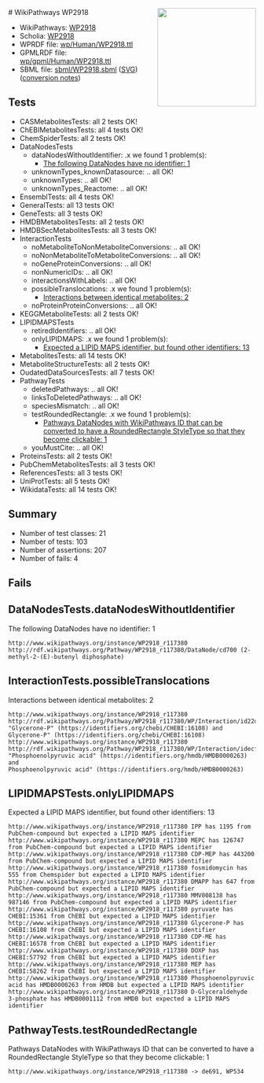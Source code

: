 <img style="float: right; width: 200px" src="../logo.png" />
# WikiPathways WP2918

* WikiPathways: [WP2918](https://identifiers.org/wikipathways:WP2918)
* Scholia: [WP2918](https://scholia.toolforge.org/wikipathways/WP2918)
* WPRDF file: [wp/Human/WP2918.ttl](../wp/Human/WP2918.ttl)
* GPMLRDF file: [wp/gpml/Human/WP2918.ttl](../wp/gpml/Human/WP2918.ttl)
* SBML file: [sbml/WP2918.sbml](../sbml/WP2918.sbml) ([SVG](../sbml/WP2918.svg)) ([conversion notes](../sbml/WP2918.txt))

## Tests
* CASMetabolitesTests: all 2 tests OK!
* ChEBIMetabolitesTests: all 4 tests OK!
* ChemSpiderTests: all 2 tests OK!
* DataNodesTests
    * dataNodesWithoutIdentifier: .x we found 1 problem(s):
        * [The following DataNodes have no identifier: 1](#d2d32fa0)
    * unknownTypes_knownDatasource: .. all OK!
    * unknownTypes: .. all OK!
    * unknownTypes_Reactome: .. all OK!
* EnsemblTests: all 4 tests OK!
* GeneralTests: all 13 tests OK!
* GeneTests: all 3 tests OK!
* HMDBMetabolitesTests: all 2 tests OK!
* HMDBSecMetabolitesTests: all 3 tests OK!
* InteractionTests
    * noMetaboliteToNonMetaboliteConversions: .. all OK!
    * noNonMetaboliteToMetaboliteConversions: .. all OK!
    * noGeneProteinConversions: .. all OK!
    * nonNumericIDs: .. all OK!
    * interactionsWithLabels: .. all OK!
    * possibleTranslocations: .x we found 1 problem(s):
        * [Interactions between identical metabolites: 2](#d59038c5)
    * noProteinProteinConversions: .. all OK!
* KEGGMetaboliteTests: all 2 tests OK!
* LIPIDMAPSTests
    * retiredIdentifiers: .. all OK!
    * onlyLIPIDMAPS: .x we found 1 problem(s):
        * [Expected a LIPID MAPS identifier, but found other identifiers: 13](#d0bfb67b)
* MetabolitesTests: all 14 tests OK!
* MetaboliteStructureTests: all 2 tests OK!
* OudatedDataSourcesTests: all 7 tests OK!
* PathwayTests
    * deletedPathways: .. all OK!
    * linksToDeletedPathways: .. all OK!
    * speciesMismatch: .. all OK!
    * testRoundedRectangle: .x we found 1 problem(s):
        * [Pathways DataNodes with WikiPathways ID that can be converted to have a RoundedRectangle StyleType so that they become clickable: 1](#9fbad3cb)
    * youMustCite: .. all OK!
* ProteinsTests: all 2 tests OK!
* PubChemMetabolitesTests: all 3 tests OK!
* ReferencesTests: all 3 tests OK!
* UniProtTests: all 5 tests OK!
* WikidataTests: all 14 tests OK!


## Summary

* Number of test classes: 21
* Number of tests: 103
* Number of assertions: 207
* Number of fails: 4

## Fails

<a name="d2d32fa0" />

## DataNodesTests.dataNodesWithoutIdentifier

The following DataNodes have no identifier: 1
```
http://www.wikipathways.org/instance/WP2918_r117380 http://rdf.wikipathways.org/Pathway/WP2918_r117380/DataNode/cd700 (2-methyl-2-(E)-butenyl diphosphate)
```

<a name="d59038c5" />

## InteractionTests.possibleTranslocations

Interactions between identical metabolites: 2
```
http://www.wikipathways.org/instance/WP2918_r117380 http://rdf.wikipathways.org/Pathway/WP2918_r117380/WP/Interaction/id22d875e7 "Glycerone-P" (https://identifiers.org/chebi/CHEBI:16108) and 
Glycerone-P" (https://identifiers.org/chebi/CHEBI:16108)
http://www.wikipathways.org/instance/WP2918_r117380 http://rdf.wikipathways.org/Pathway/WP2918_r117380/WP/Interaction/idecf66de4 "Phosphoenolpyruvic acid" (https://identifiers.org/hmdb/HMDB0000263) and 
Phosphoenolpyruvic acid" (https://identifiers.org/hmdb/HMDB0000263)
```

<a name="d0bfb67b" />

## LIPIDMAPSTests.onlyLIPIDMAPS

Expected a LIPID MAPS identifier, but found other identifiers: 13
```
http://www.wikipathways.org/instance/WP2918_r117380 IPP has 1195 from PubChem-compound but expected a LIPID MAPS identifier
http://www.wikipathways.org/instance/WP2918_r117380 MEPC has 126747 from PubChem-compound but expected a LIPID MAPS identifier
http://www.wikipathways.org/instance/WP2918_r117380 CDP-MEP has 443200 from PubChem-compound but expected a LIPID MAPS identifier
http://www.wikipathways.org/instance/WP2918_r117380 fosmidomycin has 555 from Chemspider but expected a LIPID MAPS identifier
http://www.wikipathways.org/instance/WP2918_r117380 DMAPP has 647 from PubChem-compound but expected a LIPID MAPS identifier
http://www.wikipathways.org/instance/WP2918_r117380 MMV008138 has 987146 from PubChem-compound but expected a LIPID MAPS identifier
http://www.wikipathways.org/instance/WP2918_r117380 pyruvate has CHEBI:15361 from ChEBI but expected a LIPID MAPS identifier
http://www.wikipathways.org/instance/WP2918_r117380 Glycerone-P has CHEBI:16108 from ChEBI but expected a LIPID MAPS identifier
http://www.wikipathways.org/instance/WP2918_r117380 CDP-ME has CHEBI:16578 from ChEBI but expected a LIPID MAPS identifier
http://www.wikipathways.org/instance/WP2918_r117380 DOXP has CHEBI:57792 from ChEBI but expected a LIPID MAPS identifier
http://www.wikipathways.org/instance/WP2918_r117380 MEP has CHEBI:58262 from ChEBI but expected a LIPID MAPS identifier
http://www.wikipathways.org/instance/WP2918_r117380 Phosphoenolpyruvic acid has HMDB0000263 from HMDB but expected a LIPID MAPS identifier
http://www.wikipathways.org/instance/WP2918_r117380 D-Glyceraldehyde 3-phosphate has HMDB0001112 from HMDB but expected a LIPID MAPS identifier
```

<a name="9fbad3cb" />

## PathwayTests.testRoundedRectangle

Pathways DataNodes with WikiPathways ID that can be converted to have a RoundedRectangle StyleType so that they become clickable: 1
```
http://www.wikipathways.org/instance/WP2918_r117380 -> de691, WP534
 ```

